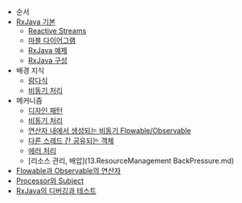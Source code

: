 * 순서
* [RxJava 기본](1.RxJava%20Basic.md)
    * [Reactive Streams](2.Reactive%20Streams.md)
    * [마블 다이어그램](3.Marble%20Diagram.md)
    * [RxJava 예제](4.RxJava%20Examples.md)
    * [RxJava 구성](5.RxJava%20Compositions.md)
* 배경 지식
    * [람다식](6.Lambda.md)
    * [비동기 처리](7.AsynchronousProcessing.md)
* 메커니즘
    * [디자인 패턴](8.DesignPattern.md)
    * [비동기 처리](9.Mechanism-Async.md)
    * [연산자 내에서 생성되는 비동기 Flowable/Observable](10.AsyncFlowableObservable.md)
    * [다른 스레드 간 공유되는 객체](11.ObjectsSharedBetweenDiffThreads.md)
    * [에러 처리](12.ErrorHandling.md)
    * [리소스 관리, 배압](13.ResourceManagement BackPressure.md)
* [Flowable과 Observable의 연산자](14.FlowableObservableOperators.md)
* [Processor와 Subject](15.ProcessorSubject.md)
* [RxJava의 디버깅과 테스트](16.RxJava%20Debugging%20And%20Test.md)